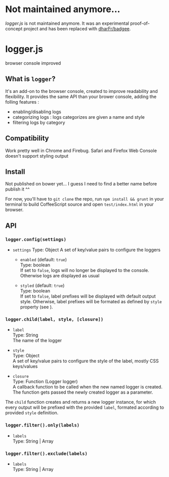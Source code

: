 # Not maintained anymore...

*logger.js* is not maintained anymore. It was an experimental proof-of-concept project and has been replaced with [dharFr/badgee](//github.com/dharFr/badgee).

# logger.js

browser console improved

## What is `logger`?

It's an add-on to the browser console, created to improve readability and flexibility. It provides the same API than your brower console, adding the folling features :
 - enabling/disabling logs
 - categorizing logs : logs categorizes are given a name and style
 - filtering logs by category

## Compatibility

Work pretty well in Chrome and Firebug. Safari and Firefox Web Console doesn't support styling output

## Install

Not published on bower yet... I guess I need to find a better name before publish it ^^

For now, you'll have to `git clone` the repo, run `npm install && grunt` in your terminal to build CoffeeScript source and open `test/index.html` in your browser.

## API

### `logger.config(settings)`

 - `settings`
   Type: Object
   A set of key/value pairs to configure the loggers
   
   - `enabled` (default: `true`)  
     Type: boolean  
     If set to `false`, logs will no longer be displayed to the console. Otherwise logs are displayed as usual

   - `styled` (default: `true`)  
      Type: boolean  
      If set to `false`, label prefixes will be displayed with default output style. Otherwise, label prefixes will be formated as defined by `style` property (see ).

### `logger.child(label, style, [closure])`

 - `label`  
   Type: String  
   The name of the logger
   
 - `style`  
   Type: Object  
   A set of key/value pairs to configure the style of the label, mostly CSS keys/values
   
 - `closure`  
   Type: Function (Logger logger)  
   A callback function to be called when the new named logger is created. The function gets passed the newly created logger as a parameter.

The `child` function creates and returns a new logger instance, for which every output will be prefixed with the provided `label`, formated according to provided `style` definition.

### `logger.filter().only(labels)`

 - `labels`  
   Type: String | Array  
   
### `logger.filter().exclude(labels)`

 - `labels`  
   Type: String | Array  
   
